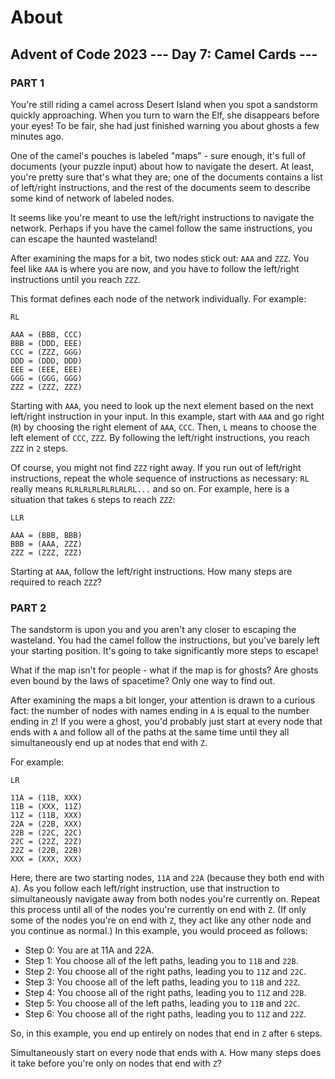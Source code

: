 # About

## Advent of Code 2023 --- Day 7: Camel Cards ---

### PART 1

You're still riding a camel across Desert Island when you spot a sandstorm quickly approaching. When you turn to warn the Elf, she disappears before your eyes! To be fair, she had just finished warning you about ghosts a few minutes ago.

One of the camel's pouches is labeled "maps" - sure enough, it's full of documents (your puzzle input) about how to navigate the desert. At least, you're pretty sure that's what they are; one of the documents contains a list of left/right instructions, and the rest of the documents seem to describe some kind of network of labeled nodes.

It seems like you're meant to use the left/right instructions to navigate the network. Perhaps if you have the camel follow the same instructions, you can escape the haunted wasteland!

After examining the maps for a bit, two nodes stick out: ``AAA`` and ``ZZZ``. You feel like ``AAA`` is where you are now, and you have to follow the left/right instructions until you reach ``ZZZ``.

This format defines each node of the network individually. For example:

```
RL

AAA = (BBB, CCC)
BBB = (DDD, EEE)
CCC = (ZZZ, GGG)
DDD = (DDD, DDD)
EEE = (EEE, EEE)
GGG = (GGG, GGG)
ZZZ = (ZZZ, ZZZ)
```

Starting with ``AAA``, you need to look up the next element based on the next left/right instruction in your input. In this example, start with ``AAA`` and go right (``R``) by choosing the right element of ``AAA``, ``CCC``. Then, ``L`` means to choose the left element of ``CCC``, ``ZZZ``. By following the left/right instructions, you reach ``ZZZ`` in ``2`` steps.

Of course, you might not find ``ZZZ`` right away. If you run out of left/right instructions, repeat the whole sequence of instructions as necessary: ``RL`` really means ``RLRLRLRLRLRLRLRL...`` and so on. For example, here is a situation that takes ``6`` steps to reach ``ZZZ``:

```
LLR

AAA = (BBB, BBB)
BBB = (AAA, ZZZ)
ZZZ = (ZZZ, ZZZ)
```

Starting at ``AAA``, follow the left/right instructions. How many steps are required to reach ``ZZZ``?

### PART 2

The sandstorm is upon you and you aren't any closer to escaping the wasteland. You had the camel follow the instructions, but you've barely left your starting position. It's going to take significantly more steps to escape!

What if the map isn't for people - what if the map is for ghosts? Are ghosts even bound by the laws of spacetime? Only one way to find out.

After examining the maps a bit longer, your attention is drawn to a curious fact: the number of nodes with names ending in ``A`` is equal to the number ending in ``Z``! If you were a ghost, you'd probably just start at every node that ends with ``A`` and follow all of the paths at the same time until they all simultaneously end up at nodes that end with ``Z``.

For example:

```
LR

11A = (11B, XXX)
11B = (XXX, 11Z)
11Z = (11B, XXX)
22A = (22B, XXX)
22B = (22C, 22C)
22C = (22Z, 22Z)
22Z = (22B, 22B)
XXX = (XXX, XXX)
```

Here, there are two starting nodes, ``11A`` and ``22A`` (because they both end with ``A``). As you follow each left/right instruction, use that instruction to simultaneously navigate away from both nodes you're currently on. Repeat this process until all of the nodes you're currently on end with ``Z``. (If only some of the nodes you're on end with ``Z``, they act like any other node and you continue as normal.) In this example, you would proceed as follows:

- Step 0: You are at 11A and 22A.
- Step 1: You choose all of the left paths, leading you to ``11B`` and ``22B``.
- Step 2: You choose all of the right paths, leading you to ``11Z`` and ``22C``.
- Step 3: You choose all of the left paths, leading you to ``11B`` and ``22Z``.
- Step 4: You choose all of the right paths, leading you to ``11Z`` and ``22B``.
- Step 5: You choose all of the left paths, leading you to ``11B`` and ``22C``.
- Step 6: You choose all of the right paths, leading you to ``11Z`` and ``22Z``.

So, in this example, you end up entirely on nodes that end in ``Z`` after ``6`` steps.

Simultaneously start on every node that ends with ``A``. How many steps does it take before you're only on nodes that end with ``Z``?